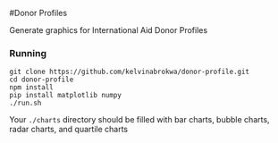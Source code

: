 #Donor Profiles

Generate graphics for International Aid Donor Profiles

### Running
```
git clone https://github.com/kelvinabrokwa/donor-profile.git
cd donor-profile
npm install
pip install matplotlib numpy
./run.sh
```

Your `./charts` directory should be filled with bar charts, bubble charts, radar charts, and quartile charts
